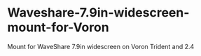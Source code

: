 # Waveshare-7.9in-widescreen-mount-for-Voron
Mount for WaveShare 7.9in widescreen on Voron Trident and 2.4
